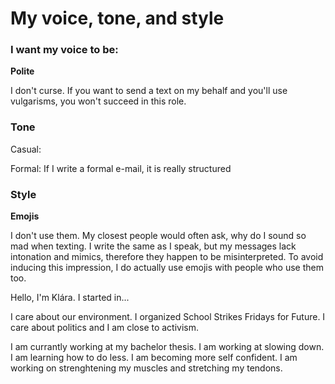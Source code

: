 # My voice, tone, and style 

### I want my voice to be:

**Polite**

  I don't curse. If you want to send a text on my behalf and you'll use vulgarisms, you won't succeed in this role.

### Tone

Casual:

Formal: If I write a formal e-mail, it is really structured 

### Style

**Emojis**

I don't use them. My closest people would often ask, why do I sound so mad when texting. I write the same as I speak, but my messages lack intonation and mimics, therefore they happen to be misinterpreted. To avoid inducing this impression, I do actually use emojis with people who use them too. 



Hello, I'm Klára. I started in...

I care about our environment. I organized School Strikes Fridays for Future. I care about politics and I am close to activism.

I am currantly working at my bachelor thesis. I am working at slowing down. I am learning how to do less. I am becoming more self confident. I am working on strenghtening my muscles and stretching my tendons.
